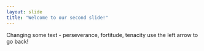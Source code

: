 ```yaml
---
layout: slide
title: "Welcome to our second slide!"
---
```

Changing some text - perseverance, fortitude, tenacity
use the left arrow to go back!